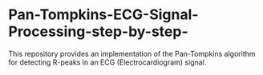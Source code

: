 # Pan-Tompkins-ECG-Signal-Processing-step-by-step-
This repository provides an implementation of the Pan-Tompkins algorithm for detecting R-peaks in an ECG (Electrocardiogram) signal.
